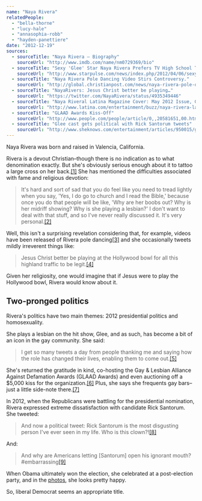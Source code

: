 ```yaml
---
name: "Naya Rivera"
relatedPeople:
  - "bella-thorne"
  - "lucy-hale"
  - "annasophia-robb"
  - "hayden-panettiere"
date: "2012-12-19"
sources:
  - sourceTitle: "Naya Rivera – Biography"
    sourceUrl: "http://www.imdb.com/name/nm0729369/bio"
  - sourceTitle: "Sexy 'Glee' Star Naya Rivera Prefers TV High School To The Real Thing: 'I Was Super Flat-Chested and Really Skinny.'"
    sourceUrl: "http://www.starpulse.com/news/index.php/2012/04/06/sexy_glee_star_naya_rivera_prefers_tv_"
  - sourceTitle: "Naya Rivera Pole Dancing Video Stirs Controversy."
    sourceUrl: "http://global.christianpost.com/news/naya-rivera-pole-dancing-video-stirs-controversy-75276/"
  - sourceTitle: "NayaRivers: Jesus Christ better be playing…"
    sourceUrl: "https://twitter.com/NayaRivera/status/4935349446"
  - sourceTitle: "Naya Riveral Latina Magazine Cover: May 2012 Issue, Glee Star Naya Rivera"
    sourceUrl: "http://www.latina.com/entertainment/buzz/naya-rivera-latina-magazine-cover-may-2012"
  - sourceTitle: "GLAAD Awards Kiss-Off"
    sourceUrl: "http://www.people.com/people/article/0,,20581651,00.html"
  - sourceTitle: "Glee cast gets political with Rick Santorum tweets"
    sourceUrl: "http://www.sheknows.com/entertainment/articles/950015/glee-cast-gets-political-with-rick-santorum-tweets"
---
```


Naya Rivera was born and raised in Valencia, California.

Rivera is a devout Christian–though there is no indication as to what denomination exactly. But she's obviously serious enough about it to tattoo a large cross on her back.<a class="source-citation" href="#http://www.imdb.com/name/nm0729369/bio" title="Naya Rivera – Biography">[1]</a> She has mentioned the difficulties associated with fame and religious devotion:

>It's hard and sort of sad that you do feel like you need to tread lightly when you say, 'Yes, I do go to church and I read the Bible,' because once you do that people will be like, 'Why are her boobs out? Why is her midriff showing? Why is she playing a lesbian?' I don't want to deal with that stuff, and so I've never really discussed it. It's very personal.<a class="source-citation" href="#http://www.starpulse.com/news/index.php/2012/04/06/sexy_glee_star_naya_rivera_prefers_tv_" title="Sexy &apos;Glee&apos; Star Naya Rivera Prefers TV High School To The Real Thing: &apos;I Was Super Flat-Chested and Really Skinny.&apos;">[2]</a>

Well, this isn't a surprising revelation considering that, for example, videos have been released of Rivera pole dancing<a class="source-citation" href="#http://global.christianpost.com/news/naya-rivera-pole-dancing-video-stirs-controversy-75276/" title="Naya Rivera Pole Dancing Video Stirs Controversy.">[3]</a> and she occasionally tweets mildly irreverent things like:

>Jesus Christ better be playing at the Hollywood bowl for all this highland traffic to be legit.<a class="source-citation" href="#https://twitter.com/NayaRivera/status/4935349446" title="NayaRivers: Jesus Christ better be playing…">[4]</a>

Given her religiosity, one would imagine that if Jesus were to play the Hollywood bowl, Rivera would know about it.


## Two-pronged politics

Rivera's politics have two main themes: 2012 presidential politics and homosexuality.

She plays a lesbian on the hit show, Glee, and as such, has become a bit of an icon in the gay community. She said:

>I get so many tweets a day from people thanking me and saying how the role has changed their lives, enabling them to come out.<a class="source-citation" href="#http://www.latina.com/entertainment/buzz/naya-rivera-latina-magazine-cover-may-2012" title="Naya Riveral Latina Magazine Cover: May 2012 Issue, Glee Star Naya Rivera">[5]</a>

She's returned the gratitude in kind, co-hosting the Gay & Lesbian Alliance Against Defamation Awards (GLAAD Awards) and even auctioning off a $5,000 kiss for the organization.<a class="source-citation" href="#http://www.people.com/people/article/0,,20581651,00.html" title="GLAAD Awards Kiss-Off">[6]</a> Plus, she says she frequents gay bars–just a little side-note there.<a class="source-citation" href="#http://www.imdb.com/name/nm0729369/bio" title="Naya Rivera – Biography">[7]</a>

In 2012, when the Republicans were battling for the presidential nomination, Rivera expressed extreme dissatisfaction with candidate Rick Santorum. She tweeted:

>And now a political tweet: Rick Santorum is the most disgusting person I've ever seen in my life. Who is this clown?!<a class="source-citation" href="#http://www.sheknows.com/entertainment/articles/950015/glee-cast-gets-political-with-rick-santorum-tweets" title="Glee cast gets political with Rick Santorum tweets">[8]</a>

And:

>And why are Americans letting [Santorum] open his ignorant mouth? #embarrassing<a class="source-citation" href="#http://www.sheknows.com/entertainment/articles/950015/glee-cast-gets-political-with-rick-santorum-tweets" title="Glee cast gets political with Rick Santorum tweets">[9]</a>

When Obama ultimately won the election, she celebrated at a post-election party, and in the [photos](http://www.wetpaint.com/glee/articles/glees-naya-rivera-reacts-to-obamas-presidential-victory-photo), she looks pretty happy.

So, liberal Democrat seems an appropriate title.